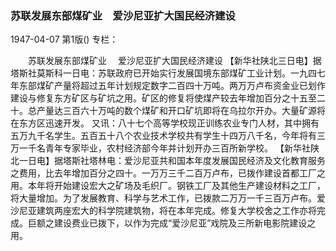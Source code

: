 ### 苏联发展东部煤矿业　爱沙尼亚扩大国民经济建设

1947-04-07
第1版()
专栏：

　　苏联发展东部煤矿业
  　爱沙尼亚扩大国民经济建设
    【新华社陕北三日电】据塔斯社莫斯科一日电：苏联政府已开始实行发展国境东部煤矿工业计划。一九四七年东部煤矿产量将超过五年计划规定数字二百四十万吨。两万万卢布资金业已划作建设与修复东方矿区与矿坑之用。矿区的修复将使煤产较去年增加百分之十五至二十。总产量达三百六十万吨的数个煤矿和开口矿坑即将在乌拉尔开办。大量矿源将在东方区迅速开发。
    又讯：八十七个高等学校现正训练农业专门人材，其中拥有五万九千名学生。五百五十八个农业技术学校共有学生十四万八千名，今年将有三万一千名青年专家毕业，农村经济部今年并计划开办三百所新学校。
    【新华社陕北一日电】据塔斯社塔林电：爱沙尼亚共和国本年度发展国民经济及文化教育服务之费用，比去年增加百分之四十。一万万三千二百万卢布，已拨作建设首都工厂之用。本年将开始建设宏大之矿场及毛织厂。钢铁工厂及其他生产建设材料之工厂，将大量增加。为了发展教育、科学与艺术工作，已拨款二万万一千三百万卢布。爱沙尼亚建筑两座宏大的科学院建筑物，将在本年完成。修复大学校舍之工作亦将完成。巨额之建设费业已拨下，以作为完成“爱沙尼亚”戏院及三所新电影院建设之用。
